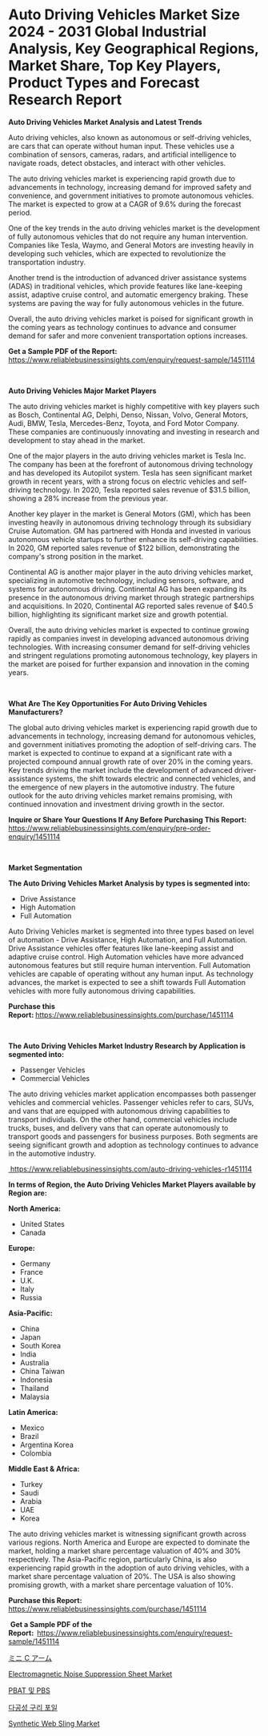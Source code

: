 <p><h1>Auto Driving Vehicles Market Size 2024 - 2031 Global Industrial Analysis, Key Geographical Regions, Market Share, Top Key Players, Product Types and Forecast Research Report</h1></p><p><strong>Auto Driving Vehicles Market Analysis and Latest Trends</strong></p>
<p><p>Auto driving vehicles, also known as autonomous or self-driving vehicles, are cars that can operate without human input. These vehicles use a combination of sensors, cameras, radars, and artificial intelligence to navigate roads, detect obstacles, and interact with other vehicles.</p><p>The auto driving vehicles market is experiencing rapid growth due to advancements in technology, increasing demand for improved safety and convenience, and government initiatives to promote autonomous vehicles. The market is expected to grow at a CAGR of 9.6% during the forecast period.</p><p>One of the key trends in the auto driving vehicles market is the development of fully autonomous vehicles that do not require any human intervention. Companies like Tesla, Waymo, and General Motors are investing heavily in developing such vehicles, which are expected to revolutionize the transportation industry.</p><p>Another trend is the introduction of advanced driver assistance systems (ADAS) in traditional vehicles, which provide features like lane-keeping assist, adaptive cruise control, and automatic emergency braking. These systems are paving the way for fully autonomous vehicles in the future.</p><p>Overall, the auto driving vehicles market is poised for significant growth in the coming years as technology continues to advance and consumer demand for safer and more convenient transportation options increases.</p></p>
<p><strong>Get a Sample PDF of the Report:&nbsp;</strong> <a href="https://www.reliablebusinessinsights.com/enquiry/request-sample/1451114">https://www.reliablebusinessinsights.com/enquiry/request-sample/1451114</a></p>
<p>&nbsp;</p>
<p><strong>Auto Driving Vehicles Major Market Players</strong></p>
<p><p>The auto driving vehicles market is highly competitive with key players such as Bosch, Continental AG, Delphi, Denso, Nissan, Volvo, General Motors, Audi, BMW, Tesla, Mercedes-Benz, Toyota, and Ford Motor Company. These companies are continuously innovating and investing in research and development to stay ahead in the market.</p><p>One of the major players in the auto driving vehicles market is Tesla Inc. The company has been at the forefront of autonomous driving technology and has developed its Autopilot system. Tesla has seen significant market growth in recent years, with a strong focus on electric vehicles and self-driving technology. In 2020, Tesla reported sales revenue of $31.5 billion, showing a 28% increase from the previous year.</p><p>Another key player in the market is General Motors (GM), which has been investing heavily in autonomous driving technology through its subsidiary Cruise Automation. GM has partnered with Honda and invested in various autonomous vehicle startups to further enhance its self-driving capabilities. In 2020, GM reported sales revenue of $122 billion, demonstrating the company's strong position in the market.</p><p>Continental AG is another major player in the auto driving vehicles market, specializing in automotive technology, including sensors, software, and systems for autonomous driving. Continental AG has been expanding its presence in the autonomous driving market through strategic partnerships and acquisitions. In 2020, Continental AG reported sales revenue of $40.5 billion, highlighting its significant market size and growth potential.</p><p>Overall, the auto driving vehicles market is expected to continue growing rapidly as companies invest in developing advanced autonomous driving technologies. With increasing consumer demand for self-driving vehicles and stringent regulations promoting autonomous technology, key players in the market are poised for further expansion and innovation in the coming years.</p></p>
<p>&nbsp;</p>
<p><strong>What Are The Key Opportunities For Auto Driving Vehicles Manufacturers?</strong></p>
<p><p>The global auto driving vehicles market is experiencing rapid growth due to advancements in technology, increasing demand for autonomous vehicles, and government initiatives promoting the adoption of self-driving cars. The market is expected to continue to expand at a significant rate with a projected compound annual growth rate of over 20% in the coming years. Key trends driving the market include the development of advanced driver-assistance systems, the shift towards electric and connected vehicles, and the emergence of new players in the automotive industry. The future outlook for the auto driving vehicles market remains promising, with continued innovation and investment driving growth in the sector.</p></p>
<p><strong>Inquire or Share Your Questions If Any Before Purchasing This Report:</strong> <a href="https://www.reliablebusinessinsights.com/enquiry/pre-order-enquiry/1451114">https://www.reliablebusinessinsights.com/enquiry/pre-order-enquiry/1451114</a></p>
<p>&nbsp;</p>
<p><strong>Market Segmentation</strong></p>
<p><strong>The Auto Driving Vehicles Market Analysis by types is segmented into:</strong></p>
<p><ul><li>Drive Assistance</li><li>High Automation</li><li>Full Automation</li></ul></p>
<p><p>Auto Driving Vehicles market is segmented into three types based on level of automation - Drive Assistance, High Automation, and Full Automation. Drive Assistance vehicles offer features like lane-keeping assist and adaptive cruise control. High Automation vehicles have more advanced autonomous features but still require human intervention. Full Automation vehicles are capable of operating without any human input. As technology advances, the market is expected to see a shift towards Full Automation vehicles with more fully autonomous driving capabilities.</p></p>
<p><strong>Purchase this Report:&nbsp;</strong><a href="https://www.reliablebusinessinsights.com/purchase/1451114">https://www.reliablebusinessinsights.com/purchase/1451114</a></p>
<p>&nbsp;</p>
<p><strong>The Auto Driving Vehicles Market Industry Research by Application is segmented into:</strong></p>
<p><ul><li>Passenger Vehicles</li><li>Commercial Vehicles</li></ul></p>
<p><p>The auto driving vehicles market application encompasses both passenger vehicles and commercial vehicles. Passenger vehicles refer to cars, SUVs, and vans that are equipped with autonomous driving capabilities to transport individuals. On the other hand, commercial vehicles include trucks, buses, and delivery vans that can operate autonomously to transport goods and passengers for business purposes. Both segments are seeing significant growth and adoption as technology continues to advance in the automotive industry.</p></p>
<p><a href="https://www.reliablebusinessinsights.com/auto-driving-vehicles-r1451114">&nbsp;https://www.reliablebusinessinsights.com/auto-driving-vehicles-r1451114</a></p>
<p><strong>In terms of Region, the Auto Driving Vehicles Market Players available by Region are:</strong></p>
<p>
    <p> <strong> North America: </strong>
        <ul>
            <li>United States</li>
            <li>Canada</li>
        </ul>
        </p> 
    <p> <strong> Europe: </strong>
        <ul>
            <li>Germany</li>
            <li>France</li>
            <li>U.K.</li>
            <li>Italy</li>
            <li>Russia</li>
        </ul>
        </p> 
    <p> <strong> Asia-Pacific: </strong>
        <ul>
            <li>China</li>
            <li>Japan</li>
            <li>South Korea</li>
            <li>India</li>
            <li>Australia</li>
            <li>China Taiwan</li>
            <li>Indonesia</li>
            <li>Thailand</li>
            <li>Malaysia</li>
        </ul>
        </p> 
    <p> <strong> Latin America: </strong>
        <ul>
            <li>Mexico</li>
            <li>Brazil</li>
            <li>Argentina Korea</li>
            <li>Colombia</li>
        </ul>
        </p> 
    <p> <strong> Middle East & Africa: </strong>
        <ul>
            <li>Turkey</li>
            <li>Saudi</li>
            <li>Arabia</li>
            <li>UAE</li>
            <li>Korea</li>
        </ul>
    </p>
    </p>
<p><p>The auto driving vehicles market is witnessing significant growth across various regions. North America and Europe are expected to dominate the market, holding a market share percentage valuation of 40% and 30% respectively. The Asia-Pacific region, particularly China, is also experiencing rapid growth in the adoption of auto driving vehicles, with a market share percentage valuation of 20%. The USA is also showing promising growth, with a market share percentage valuation of 10%.</p></p>
<p><strong>Purchase this Report: </strong><a href="https://www.reliablebusinessinsights.com/purchase/1451114">https://www.reliablebusinessinsights.com/purchase/1451114</a></p>
<p>&nbsp;<strong>Get a Sample PDF of the Report:&nbsp;&nbsp;</strong><a href="https://www.reliablebusinessinsights.com/enquiry/request-sample/1451114">https://www.reliablebusinessinsights.com/enquiry/request-sample/1451114</a></p>
<p><strong></strong></p>
<p><p><a href="https://github.com/lily-u-genius/Market-Research-Report-List-2/blob/main/5217028121037.md">ミニ C アーム</a></p><p><a href="https://github.com/JermaineCrona2023/Market-Research-Report-List-1/blob/main/electromagnetic-noise-suppression-sheet-market.md">Electromagnetic Noise Suppression Sheet Market</a></p><p><a href="https://github.com/njolsky1/Market-Research-Report-List-1/blob/main/3141161113033.md">PBAT 및 PBS</a></p><p><a href="https://github.com/rrmadityapu/Market-Research-Report-List-1/blob/main/3084275113032.md">다공성 구리 포일</a></p><p><a href="https://github.com/ctanaka235/Market-Research-Report-List-1/blob/main/synthetic-web-sling-market.md">Synthetic Web Sling Market</a></p></p>